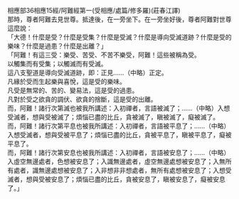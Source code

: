 相應部36相應15經/阿難經第一(受相應/處篇/修多羅)(莊春江譯)  
那時，尊者阿難去見世尊。抵達後，在一旁坐下。在一旁坐好後，尊者阿難對世尊這麼說：  
「大德！什麼是受？什麼是受集？什麼是受滅？什麼是導向受滅道跡？什麼是受的樂味？什麼是過患？什麼是出離？」  
「阿難！有這三受：樂受、苦受、不苦不樂受，阿難！這些被稱為受。  
以觸集而有受集；以觸滅而有受滅。  
這八支聖道是導向受滅道跡，即：正見……（中略）正定。  
凡緣於受而生起樂與喜悅，這是受的樂味。  
凡受是無常的、苦的、變易法，這是受的過患。  
凡對於受之欲貪的調伏、欲貪的捨斷，這是受的出離。  
而，阿難！諸行次第滅也被我所講述：入初禪者，言語被滅了；……（中略）入想受滅者，想與受被滅了；煩惱已盡的比丘，貪被滅了，瞋被滅了，癡被滅了。  
而，阿難！諸行次第平息也被我所講述：入初禪者，言語被平息了；……（中略）入想受滅者，想與受被平息了；煩惱已盡的比丘，貪被平息了，瞋被平息了，癡被平息了。  
而，阿難！諸行次第安息也被我所講述：入初禪者，言語被安息了；……（中略）入虛空無邊處者，色想被安息了；入識無邊處者，虛空無邊處想被安息了；入無所有處者，識無邊處想被安息了；入非想非非想處者，無所有處想被安息了；入想受滅者，想與受被安息了；煩惱已盡的比丘，貪被安息了，瞋被安息了，癡被安息了。」  
  
  
